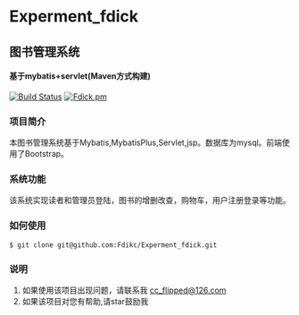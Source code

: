 # Experment_fdick
## 图书管理系统

#### 基于mybatis+servlet(Maven方式构建)

[![Build Status](https://fdick-1312693144.cos.ap-beijing.myqcloud.com/Fdick/img/202211012228722.svg)](https://github.com/Fdikc/Experment_fdick)
[![Fdick.pm](https://fdick-1312693144.cos.ap-beijing.myqcloud.com/Fdick/img/202211012227736.svg)](![fdick](https://github.com/Fdikc/Experment_fdick))

### 项目简介

本图书管理系统基于Mybatis,MybatisPlus,Servlet,jsp。数据库为mysql。前端使用了Bootstrap。 

### 系统功能

该系统实现读者和管理员登陆，图书的增删改查，购物车，用户注册登录等功能。

### 如何使用

```
$ git clone git@github.com:Fdikc/Experment_fdick.git
```

### 说明<br/>

1. 如果使用该项目出现问题，请联系我 cc_flipped@126.com
2. 如果该项目对您有帮助,请star鼓励我
